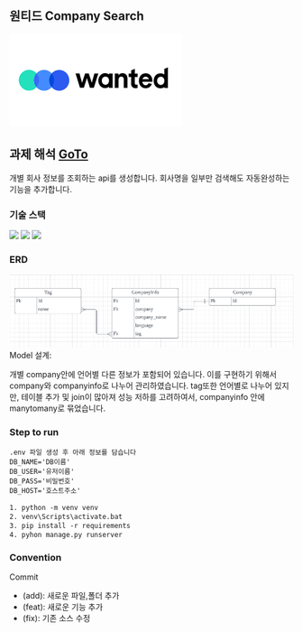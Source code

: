 ## 원티드 Company Search
<img src="./source/wanted.png" alt="wanted">


## 과제 해석 [GoTo](https://www.notion.so/Wanted_Company_Search-5aa21858d1c24632a3f3811644b67414)
개별 회사 정보를 조회하는 api를 생성합니다. 회사명을 일부만 검색해도 자동완성하는 기능을 추가합니다.

### 기술 스택
<img src="https://img.shields.io/badge/Python-3776AB?style=flat-square&logo=Python&logoColor=white"/> <img src="https://img.shields.io/badge/Django-092E20?style=flat-square&logo=Django&logoColor=white"/> <img src="https://img.shields.io/badge/PostgreSQL-4169E1?style=flat-square&logo=PostgreSQL&logoColor=white"/>

### ERD
<img src="./source/erd.png" alt="erd">
Model 설계:

개별 company안에 언어별 다른 정보가 포함되어 있습니다.
이를 구현하기 위해서 company와 companyinfo로 나누어 관리하였습니다. tag또한 언어별로 나누어
있지만, 테이블 추가 및 join이 많아져 성능 저하를 고려하여서, companyinfo 안에 manytomany로 묶었습니다.


### Step to run
~~~
.env 파일 생성 후 아래 정보를 담습니다
DB_NAME='DB이름'
DB_USER='유저이름'
DB_PASS='비밀번호'
DB_HOST='호스트주소'
~~~
~~~
1. python -m venv venv
2. venv\Scripts\activate.bat
3. pip install -r requirements
4. pyhon manage.py runserver
~~~

### Convention
Commit
- (add): 새로운 파일,폴더 추가
- (feat): 새로운 기능 추가
- (fix): 기존 소스 수정
